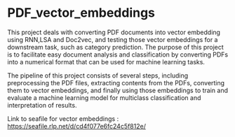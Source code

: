 # PDF_vector_embeddings

This project deals with converting PDF documents into vector embedding using RNN,LSA and Doc2vec, and testing those vector embeddings for a downstream task, such as category prediction. The purpose of this project is to facilitate easy document analysis and classification by converting PDFs into a numerical format that can be used for machine learning tasks.

The pipeline of this project consists of several steps, including preprocessing the PDF files, extracting contents from the PDFs, converting them to vector embeddings, and finally using those embeddings to train and evaluate a machine learning model for multiclass classification and interpretation of results.

Link to seafile for vector embeddings : https://seafile.rlp.net/d/cd4f077e6fc24c5f812e/
